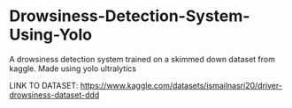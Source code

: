 # Drowsiness-Detection-System-Using-Yolo
A drowsiness detection system trained on a skimmed down dataset from kaggle. Made using yolo ultralytics

LINK TO DATASET:
https://www.kaggle.com/datasets/ismailnasri20/driver-drowsiness-dataset-ddd

